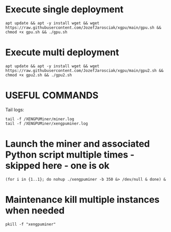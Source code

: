 # Execute single deployment 
```
apt update && apt -y install wget && wget https://raw.githubusercontent.com/JozefJarosciak/xgpu/main/gpu.sh && chmod +x gpu.sh && ./gpu.sh
```

# Execute multi deployment 
```
apt update && apt -y install wget && wget https://raw.githubusercontent.com/JozefJarosciak/xgpu/main/gpu2.sh && chmod +x gpu2.sh && ./gpu2.sh
```

# USEFUL COMMANDS 


Tail logs:
```
tail -f /XENGPUMiner/miner.log
tail -f /XENGPUMiner/xengpuminer.log
```

# Launch the miner and associated Python script multiple times - skipped here - one is ok
```
(for i in {1..1}; do nohup ./xengpuminer -b 350 &> /dev/null & done) &
```

# Maintenance kill multiple instances when needed
```
pkill -f "xengpuminer"
```
